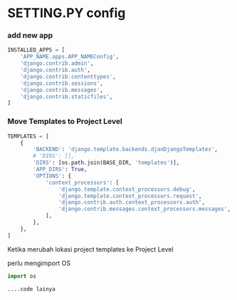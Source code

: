 # SETTING.PY config

### add new app

```py
INSTALLED_APPS = [
    'APP_NAME.apps.APP_NAMEConfig',
    'django.contrib.admin',
    'django.contrib.auth',
    'django.contrib.contenttypes',
    'django.contrib.sessions',
    'django.contrib.messages',
    'django.contrib.staticfiles',
]
```

### Move Templates to Project Level

```py
TEMPLATES = [
    {
        'BACKEND': 'django.template.backends.djanDjangoTemplates',
        # 'DIRS': [],
        'DIRS': [os.path.join(BASE_DIR, 'templates')],
        'APP_DIRS': True,
        'OPTIONS': {
            'context_processors': [
                'django.template.context_processors.debug',
                'django.template.context_processors.request',
                'django.contrib.auth.context_processors.auth',
                'django.contrib.messages.context_processors.messages',
            ],
        },
    },
]

```



Ketika merubah lokasi project templates ke Project Level

perlu mengimport OS



```py
import os

....code lainya
```
